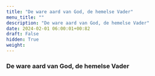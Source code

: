 ```yaml
---
title: "De ware aard van God, de hemelse Vader"
menu_title: ""
description: "De ware aard van God, de hemelse Vader"
date: 2024-02-01 06:00:01+00:82
draft: False
hidden: True
weight:
---
```

### De ware aard van God, de hemelse Vader
